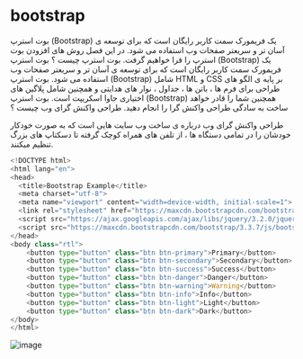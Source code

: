 # bootstrap

بوت استرپ (Bootstrap) یک فریمورک سمت کاربر رایگان است که برای توسعه ی آسان تر و سریعتر صفحات وب استفاده می شود. در این فصل روش های افزودن بوت استرپ را فرا خواهیم گرفت.
بوت استرپ چیست ؟
بوت استرپ (Bootstrap) یک فریمورک سمت کاربر رایگان است که برای توسعه ی آسان تر و سریعتر صفحات وب استفاده می شود.
بوت استرپ (Bootstrap) شامل HTML و CSS بر پایه ی الگو های طراحی برای فرم ها ، باتن ها ، جداول ، نوار های هدایتی و همچنین شامل پلاگین های اختیاری جاوا اسکریپت است.
بوت استرپ (Bootstrap) همچنین شما را قادر خواهد ساخت به سادگی طراحی واکنش گرا را انجام دهید.
طراحی واکنش گرای وب چیست ؟

طراحی واکنش گرای وب درباره ی ساخت وب سایت هایی است که به صورت خودکار خودشان را در تمامی دستگاه ها ، از تلفن های همراه کوچک گرفته تا دسکتاپ های بزرگ تنظیم میکنند.

```python
<!DOCTYPE html>
<html lang="en">
<head>
  <title>Bootstrap Example</title>
  <meta charset="utf-8">
  <meta name="viewport" content="width=device-width, initial-scale=1">
  <link rel="stylesheet" href="https://maxcdn.bootstrapcdn.com/bootstrap/3.3.7/css/bootstrap.min.css">
  <script src="https://ajax.googleapis.com/ajax/libs/jquery/3.2.0/jquery.min.js"></script>
  <script src="https://maxcdn.bootstrapcdn.com/bootstrap/3.3.7/js/bootstrap.min.js"></script>
</head>
<body class="rtl">
    <button type="button" class="btn btn-primary">Primary</button>
    <button type="button" class="btn btn-secondary">Secondary</button>
    <button type="button" class="btn btn-success">Success</button>
    <button type="button" class="btn btn-danger">Danger</button>
    <button type="button" class="btn btn-warning">Warning</button>
    <button type="button" class="btn btn-info">Info</button>
    <button type="button" class="btn btn-light">Light</button>
    <button type="button" class="btn btn-dark">Dark</button>
</body>
</html>
```

![image](https://github.com/milad6745/Flask/assets/113288076/d788ee5d-57b2-46ab-ac15-508cb234a22c)

